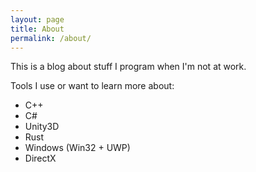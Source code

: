 ```yaml
---
layout: page
title: About
permalink: /about/
---
```


This is a blog about stuff I program when I'm not at work.

Tools I use or want to learn more about:
- C++
- C#
- Unity3D
- Rust
- Windows (Win32 + UWP)
- DirectX
